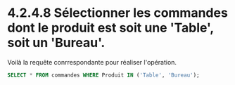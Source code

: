 # 4.2.4.8 Sélectionner les commandes dont le produit est soit une 'Table', soit un 'Bureau'.

Voilà la requête conrrespondante pour réaliser l'opération.

```sql
SELECT * FROM commandes WHERE Produit IN ('Table', 'Bureau');
```